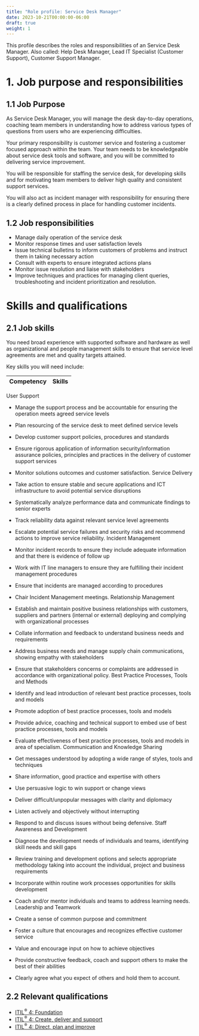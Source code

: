 ```yaml
---
title: "Role profile: Service Desk Manager"
date: 2023-10-21T00:00:00-06:00
draft: true
weight: 1
---
```


This profile describes the roles and responsibilities of an Service Desk Manager. Also called: Help Desk Manager, Lead IT Specialist (Customer Support), Customer Support Manager.

# 1. Job purpose and responsibilities
## 1.1 Job Purpose
As Service Desk Manager, you will manage the desk day-to-day operations, coaching team members in understanding how to address various types of questions from users who are experiencing difficulties.

Your primary responsibility is customer service and fostering a customer focused approach within the team. Your team needs to be knowledgeable about service desk tools and software, and you will be committed to delivering service improvement.

You will be responsible for staffing the service desk, for developing skills and for motivating team members to deliver high quality and consistent support services.

You will also act as incident manager with responsibility for ensuring there is a clearly defined process in place for handling customer incidents.

## 1.2 Job responsibilities
- Manage daily operation of the service desk
- Monitor response times and user satisfaction levels
- Issue technical bulletins to inform customers of problems and instruct them in taking necessary action
- Consult with experts to ensure integrated actions plans
- Monitor issue resolution and liaise with stakeholders
- Improve techniques and practices for managing client queries, troubleshooting and incident prioritization and resolution.

# Skills and qualifications
## 2.1 Job skills
You need broad experience with supported software and hardware as well as organizational and people management skills to ensure that service level agreements are met and quality targets attained.

Key skills you will need include:

| Competency | Skills |
| - | - |
User Support
* Manage the support process and be accountable for ensuring the operation meets agreed service levels
* Plan resourcing of the service desk to meet defined service levels
* Develop customer support policies, procedures and standards
* Ensure rigorous application of information security/information assurance policies, principles and practices in the delivery of customer support services
* Monitor solutions outcomes and customer satisfaction.
Service Delivery
* Take action to ensure stable and secure applications and ICT infrastructure to avoid potential service disruptions
* Systematically analyze performance data and communicate findings to senior experts
* Track reliability data against relevant service level agreements
* Escalate potential service failures and security risks and recommend actions to improve service reliability.
Incident Management
* Monitor incident records to ensure they include adequate information and that there is evidence of follow up
* Work with IT line managers to ensure they are fulfilling their incident management procedures
* Ensure that incidents are managed according to procedures
* Chair Incident Management meetings.
Relationship Management
* Establish and maintain positive business relationships with customers, suppliers and partners (internal or external) deploying and complying with organizational processes
* Collate information and feedback to understand business needs and requirements
* Address business needs and manage supply chain communications, showing empathy with stakeholders
* Ensure that stakeholders concerns or complaints are addressed in accordance with organizational policy.
Best Practice Processes, Tools and Methods
* Identify and lead introduction of relevant best practice processes, tools and models
* Promote adoption of best practice processes, tools and models
* Provide advice, coaching and technical support to embed use of best practice processes, tools and models
* Evaluate effectiveness of best practice processes, tools and models in area of specialism.
Communication and Knowledge Sharing
* Get messages understood by adopting a wide range of styles, tools and techniques
* Share information, good practice and expertise with others

* Use persuasive logic to win support or change views
* Deliver difficult/unpopular messages with clarity and diplomacy
* Listen actively and objectively without interrupting
* Respond to and discuss issues without being defensive.
Staff Awareness and Development
* Diagnose the development needs of individuals and teams, identifying skill needs and skill gaps
* Review training and development options and selects appropriate methodology taking into account the individual, project and business requirements
* Incorporate within routine work processes opportunities for skills development
* Coach and/or mentor individuals and teams to address learning needs.
Leadership and Teamwork
* Create a sense of common purpose and commitment
* Foster a culture that encourages and recognizes effective customer service
* Value and encourage input on how to achieve objectives
* Provide constructive feedback, coach and support others to make the best of their abilities
* Clearly agree what you expect of others and hold them to account.

## 2.2 Relevant qualifications
- [ITIL<sup>®</sup> 4: Foundation](https://www.axelos.com/certifications/itil-service-management/itil-4-foundation)
- [ITIL<sup>®</sup> 4: Create, deliver and support](https://www.axelos.com/certifications/itil-service-management/managing-professional/create-deliver-and-support)
- [ITIL<sup>®</sup> 4: Direct, plan and improve](https://www.axelos.com/certifications/itil-service-management/managing-professional/direct-plan-and-improve)

